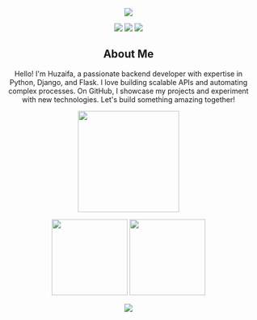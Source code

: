 <!-- Introduction with Animation -->
<p align="center">
  <img src="https://capsule-render.vercel.app/api?type=soft&color=gradient&height=150&section=header&text=Welcome%20to%20My%20GitHub%20Profile&fontSize=60&fontColor=FFFFFF&animation=fadeIn&fontAlignY=30" />
</p>

<!-- About Me Section with 3D Coding Illustrations -->
<p align="center">
  <img src="https://img.shields.io/badge/-Python-3776AB?style=for-the-badge&logo=python&logoColor=FFFFFF" />
  <img src="https://img.shields.io/badge/-Django-092E20?style=for-the-badge&logo=django&logoColor=white" />
  <img src="https://img.shields.io/badge/-Flask-000000?style=for-the-badge&logo=flask&logoColor=white" />
</p>

<h2 align="center">About Me</h2>
<p align="center">
  Hello! I'm Huzaifa, a passionate backend developer with expertise in Python, Django, and Flask. I love building scalable APIs and automating complex processes. On GitHub, I showcase my projects and experiment with new technologies. Let's build something amazing together!
</p>

<!-- 3D Animated Code Block -->
<p align="center">
  <img src="https://raw.githubusercontent.com/rahuldkjain/github-profile-readme-generator/main/src/images/3d-coding.gif" width="200" />
</p>

<!-- GitHub Stats with Animation -->
<p align="center">
  <img src="https://github-readme-stats.vercel.app/api?username=huzaifa&show_icons=true&theme=radical&hide_border=true&icon_color=F8D866&title_color=F9578E" height="150" />
  <img src="https://github-readme-stats.vercel.app/api/top-langs/?username=huzaifa&layout=compact&theme=radical&hide_border=true" height="150" />
</p>

<!-- Wavy Footer with Animation -->
<p align="center">
  <img src="https://capsule-render.vercel.app/api?type=waving&color=gradient&height=150&section=footer" />
</p>
